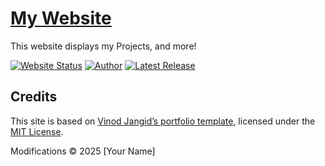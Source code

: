 # <a href="https://larslk.github.io/" target="_blank">My Website</a>
<p align="justify">This website displays my Projects, and more!</p>

[![Website Status](https://img.shields.io/badge/Website%20Status-Online-green)](https://larslk.github.io/)
[![Author](https://img.shields.io/badge/Author-larslk-purple.svg)](https://larslk.github.io)
[![Latest Release](https://img.shields.io/badge/Latest%20Release-1.0.0-yellow.svg)](https://larslk.github.io)

## Credits

This site is based on [Vinod Jangid’s portfolio template](https://github.com/vinodjangid07/vinodjangid07.github.io),
licensed under the [MIT License](https://opensource.org/licenses/MIT).

Modifications © 2025 [Your Name]


